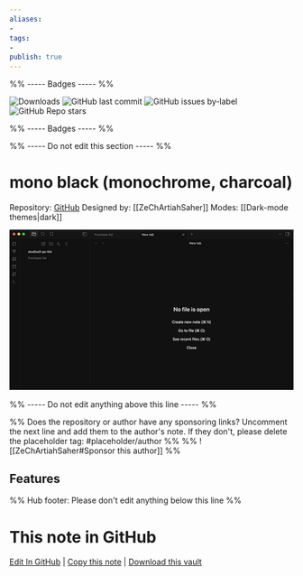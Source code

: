 ```yaml
---
aliases:
- 
tags: 
- 
publish: true
---
```


%% ----- Badges ----- %%

![Downloads](https://img.shields.io/badge/downloads-870-573E7A?style=for-the-badge&logo=)
![GitHub last commit](https://img.shields.io/github/last-commit/ZeChArtiahSaher/obsidian-mono-black?color=573E7A&label=last%20update&logo=github&style=for-the-badge)
![GitHub issues by-label](https://img.shields.io/github/issues/ZeChArtiahSaher/obsidian-mono-black/help%20wanted?color=573E7A&logo=github&style=for-the-badge) 
![GitHub Repo stars](https://img.shields.io/github/stars/ZeChArtiahSaher/obsidian-mono-black?color=573E7A&logo=github&style=for-the-badge)

%% ----- Badges ----- %%

%% ----- Do not edit this section ----- %%

# mono black (monochrome, charcoal)

Repository: [GitHub](https://github.com/ZeChArtiahSaher/obsidian-mono-black)
Designed by: [[ZeChArtiahSaher]]
Modes: [[Dark-mode themes|dark]]



![screenshot](https://github.com/ZeChArtiahSaher/obsidian-mono-black/raw/HEAD/img/screen-1.png)

%% ----- Do not edit anything above this line ----- %% 

%% Does the repository or author have any sponsoring links? Uncomment the next line and add them to the author's note. If they don't, please delete the placeholder tag: #placeholder/author %%
%% ![[ZeChArtiahSaher#Sponsor this author]] %%


## Features



%% Hub footer: Please don't edit anything below this line %%

# This note in GitHub

<span class="git-footer">[Edit In GitHub](https://github.dev/obsidian-community/obsidian-hub/blob/main/02%20-%20Community%20Expansions/02.05%20All%20Community%20Expansions/Themes/mono%20black%20%28monochrome%2C%20charcoal%29.md "git-hub-edit-note") | [Copy this note](https://raw.githubusercontent.com/obsidian-community/obsidian-hub/main/02%20-%20Community%20Expansions/02.05%20All%20Community%20Expansions/Themes/mono%20black%20%28monochrome%2C%20charcoal%29.md "git-hub-copy-note") | [Download this vault](https://github.com/obsidian-community/obsidian-hub/archive/refs/heads/main.zip "git-hub-download-vault") </span>
